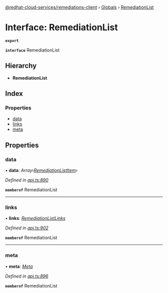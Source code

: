 [@redhat-cloud-services/remediations-client](../README.md) › [Globals](../globals.md) › [RemediationList](remediationlist.md)

# Interface: RemediationList

**`export`** 

**`interface`** RemediationList

## Hierarchy

* **RemediationList**

## Index

### Properties

* [data](remediationlist.md#data)
* [links](remediationlist.md#links)
* [meta](remediationlist.md#meta)

## Properties

###  data

• **data**: *Array‹[RemediationListItem](remediationlistitem.md)›*

*Defined in [api.ts:890](https://github.com/RedHatInsights/javascript-clients/blob/master/packages/remediations/api.ts#L890)*

**`memberof`** RemediationList

___

###  links

• **links**: *[RemediationListLinks](remediationlistlinks.md)*

*Defined in [api.ts:902](https://github.com/RedHatInsights/javascript-clients/blob/master/packages/remediations/api.ts#L902)*

**`memberof`** RemediationList

___

###  meta

• **meta**: *[Meta](meta.md)*

*Defined in [api.ts:896](https://github.com/RedHatInsights/javascript-clients/blob/master/packages/remediations/api.ts#L896)*

**`memberof`** RemediationList
